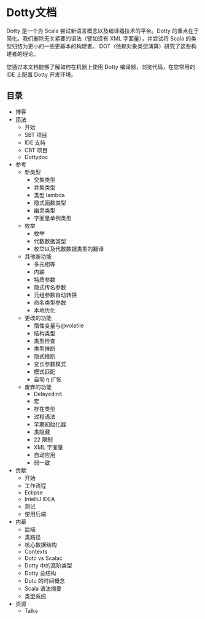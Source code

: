 # Dotty文档

Dotty 是一个为 Scala 尝试新语言概念以及编译器技术的平台。Dotty 的重点在于简化。我们删除无关紧要的语法（譬如没有 XML 字面量），并尝试将 Scala 的类型归结为更小的一些更基本的构建者。 DOT（依赖对象类型演算）研究了这些构建者的理论。

您通过本文档能够了解如何在机器上使用 Dotty 编译器，浏览代码，在您常用的 IDE 上配置 Dotty 开发环境。

## 目录

* 博客
* [用法](usage/README.md)
    * 开始
    * SBT 项目
    * IDE 支持
    * CBT 项目
    * Dottydoc
* 参考
    * 新类型
        * 交集类型
        * 并集类型
        * 类型 lambda
        * 隐式函数类型
        * 幽灵类型
        * 字面量单例类型
    * 枚举
        * 枚举
        * 代数数据类型
        * 枚举以及代数数据类型的翻译
    * 其他新功能
        * 多元相等
        * 内联
        * 特质参数
        * 隐式传名参数
        * 元组参数自动转换
        * 命名类型参数
        * 本地优化
    * 更改的功能
        * 惰性变量与@volatile
        * 结构类型
        * 类型检查
        * 类型推断
        * 隐式推断
        * 变长参数模式
        * 模式匹配
        * 自动 η 扩张
    * 废弃的功能
        * Delayedinit
        * 宏
        * 存在类型
        * 过程语法
        * 早期初始化器
        * 类隐藏
        * 22 限制
        * XML 字面量
        * 自动应用
        * 弱一致
* 贡献
    * 开始
    * 工作流程
    * Eclipse
    * IntelliJ IDEA
    * 测试
    * 使用后端
* 内幕
    * 后端
    * 类路径
    * 核心数据结构
    * Contexts
    * Dotc vs Scalac
    * Dotty 中的高阶类型
    * Dotty 总结构
    * Dotc 的时间概念
    * Scala 语法摘要
    * 类型系统
* 资源 
    * Talks
    
    
        
        

        